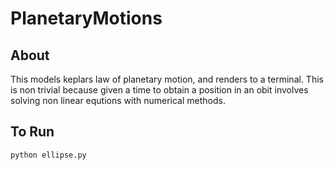 # PlanetaryMotions

## About
This models keplars law of planetary motion, and renders to a terminal. This is non trivial because given a time to obtain a position in an obit involves solving non linear equtions with numerical methods.

## To Run
```
python ellipse.py
```
